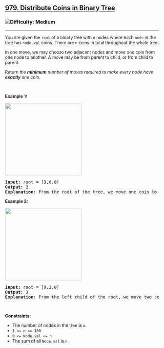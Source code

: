 <h2><a href="https://leetcode.com/problems/distribute-coins-in-binary-tree/">979. Distribute Coins in Binary Tree</a></h2><h3><img src='https://img.shields.io/badge/Difficulty-Medium-orange' alt='Difficulty: Medium' /></h3><hr><div><p>You are given the <code>root</code> of a binary tree with <code>n</code> nodes where each <code>node</code> in the tree has <code>node.val</code> coins. There are <code>n</code> coins in total throughout the whole tree.</p>

<p>In one move, we may choose two adjacent nodes and move one coin from one node to another. A move may be from parent to child, or from child to parent.</p>

<p>Return <em>the <strong>minimum</strong> number of moves required to make every node have <strong>exactly</strong> one coin</em>.</p>

<p>&nbsp;</p>
<p><strong class="example">Example 1:</strong></p>
<img alt="" src="https://assets.leetcode.com/uploads/2019/01/18/tree1.png" style="width: 250px; height: 236px;">
<pre><strong>Input:</strong> root = [3,0,0]
<strong>Output:</strong> 2
<strong>Explanation: </strong>From the root of the tree, we move one coin to its left child, and one coin to its right child.
</pre>

<p><strong class="example">Example 2:</strong></p>
<img alt="" src="https://assets.leetcode.com/uploads/2019/01/18/tree2.png" style="width: 250px; height: 236px;">
<pre><strong>Input:</strong> root = [0,3,0]
<strong>Output:</strong> 3
<strong>Explanation: </strong>From the left child of the root, we move two coins to the root [taking two moves]. Then, we move one coin from the root of the tree to the right child.
</pre>

<p>&nbsp;</p>
<p><strong>Constraints:</strong></p>

<ul>
	<li>The number of nodes in the tree is <code>n</code>.</li>
	<li><code>1 &lt;= n &lt;= 100</code></li>
	<li><code>0 &lt;= Node.val &lt;= n</code></li>
	<li>The sum of all <code>Node.val</code> is <code>n</code>.</li>
</ul>
</div>